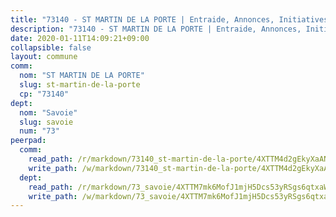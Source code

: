 ```yaml
---
title: "73140 - ST MARTIN DE LA PORTE | Entraide, Annonces, Initiatives"
description: "73140 - ST MARTIN DE LA PORTE | Entraide, Annonces, Initiatives"
date: 2020-01-11T14:09:21+09:00
collapsible: false
layout: commune
comm:
  nom: "ST MARTIN DE LA PORTE"
  slug: st-martin-de-la-porte
  cp: "73140"
dept:
  nom: "Savoie"
  slug: savoie
  num: "73"
peerpad:
  comm:
    read_path: /r/markdown/73140_st-martin-de-la-porte/4XTTM4d2gEkyXaANxEuWrosMiW6CW97i2edmC2HXxitSeJezp
    write_path: /w/markdown/73140_st-martin-de-la-porte/4XTTM4d2gEkyXaANxEuWrosMiW6CW97i2edmC2HXxitSeJezp-K3TgToNNtfM2TRWHZZArkPgFtfYN5p5yjzESaT39ynWxCDN4VVPd4QHHZJGZ17DjarS1t9LycubnnD7tKvBm4MiZPZmmBJCyHUsjmZpMhaeoSXTAuJ9E8jQ4xdEXZQBPe4RcezT6
  dept:
    read_path: /r/markdown/73_savoie/4XTTM7mk6MofJ1mjH5Dcs53yRSgs6qtxaWYjKD54ttqHGEMur
    write_path: /w/markdown/73_savoie/4XTTM7mk6MofJ1mjH5Dcs53yRSgs6qtxaWYjKD54ttqHGEMur-K3TgTorsK1WLw8S2EgnkoX8tJEgZgam6ANhvqrVqNfiz9fX8kbMKu5AF1rqzXyxMRZgoVPrb5EERe3PeBhqF1SBfP5G1PJnvsDUF2LQSxevobpkDM4djQDebTYoo6Yx53thenJpY
---
```


